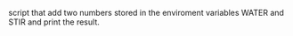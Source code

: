 script that add two numbers stored in the enviroment variables WATER and STIR and print the result.
